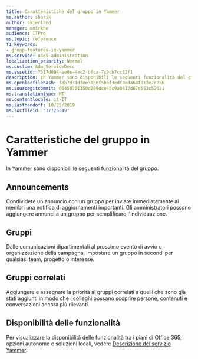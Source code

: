 ```yaml
---
title: Caratteristiche del gruppo in Yammer
ms.author: sharik
author: skjerland
manager: mnirkhe
audience: ITPro
ms.topic: reference
f1_keywords:
- group-features-in-yammer
ms.service: o365-administration
localization_priority: Normal
ms.custom: Adm_ServiceDesc
ms.assetid: 7317d894-ae8e-4ec2-bfca-7c9cb7cc32f1
description: In Yammer sono disponibili le seguenti funzionalità del gruppo.
ms.openlocfilehash: f8b7d31dfee3b56f5bbf3edf3eda64f01fe7c2a6
ms.sourcegitcommit: 05458701350d269dce45c9a0812d67d653c52621
ms.translationtype: MT
ms.contentlocale: it-IT
ms.lasthandoff: 10/25/2019
ms.locfileid: "37726349"
---
```

# <a name="group-features-in-yammer"></a>Caratteristiche del gruppo in Yammer

In Yammer sono disponibili le seguenti funzionalità del gruppo.
  
## <a name="announcements"></a>Announcements

Condividere un annuncio con un gruppo per inviare immediatamente ai membri una notifica di aggiornamenti importanti. Gli amministratori possono aggiungere annunci a un gruppo per semplificare l'individuazione.
  
## <a name="groups"></a>Gruppi

Dalle comunicazioni dipartimentali al prossimo evento di avvio o organizzazione della campagna, impostare un gruppo in secondi per qualsiasi team, progetto o interesse.
  
## <a name="related-groups"></a>Gruppi correlati

Aggiungere e assegnare la priorità ai gruppi correlati a quelli che sono già stati aggiunti in modo che i colleghi possano scoprire persone, contenuti e conversazioni ancora più rilevanti.
  
## <a name="feature-availability"></a>Disponibilità delle funzionalità

Per visualizzare la disponibilità delle funzionalità tra i piani di Office 365, opzioni autonome e soluzioni locali, vedere [Descrizione del servizio Yammer](yammer-service-description.md).
  